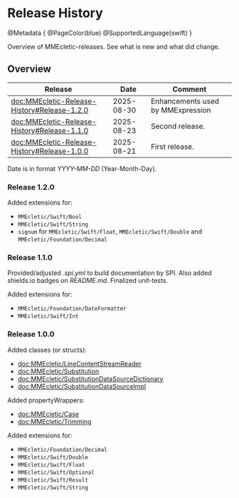# Release History

@Metadata {
    @PageColor(blue)
    @SupportedLanguage(swift)
}

Overview of MMEcletic-releases. See what is new and what did change.

## Overview

| Release                                          | Date       | Comment                                                           |
|--------------------------------------------------|------------|-------------------------------------------------------------------| 
| <doc:MMEcletic-Release-History#Release-1.2.0>    | 2025-08-30 | Enhancements used by MMExpression                                 |
| <doc:MMEcletic-Release-History#Release-1.1.0>    | 2025-08-23 | Second release.                                                   |
| <doc:MMEcletic-Release-History#Release-1.0.0>    | 2025-08-21 | First release.                                                    |

Date is in format _YYYY-MM-DD_ (Year-Month-Day).

### Release 1.2.0

Added extensions for:

- ``MMEcletic/Swift/Bool``
- ``MMEcletic/Swift/String``
- `signum` for ``MMEcletic/Swift/Float``, ``MMEcletic/Swift/Double`` and ``MMEcletic/Foundation/Decimal``

### Release 1.1.0

Provided/adjusted _.spi.yml_ to build documentation by SPI. Also added shields.io badges on _README.md_.
Finalized unit-tests.

Added extensions for:

- ``MMEcletic/Foundation/DateFormatter``
- ``MMEcletic/Swift/Int``

### Release 1.0.0

Added classes (or structs):

- <doc:MMEcletic/LineContentStreamReader>
- <doc:MMEcletic/Substitution>
- <doc:MMEcletic/SubstitutionDataSourceDictionary>
- <doc:MMEcletic/SubstitutionDataSourceImpl>

Added propertyWrappers:

- <doc:MMEcletic/Case>
- <doc:MMEcletic/Trimming>

Added extensions for:

- ``MMEcletic/Foundation/Decimal``
- ``MMEcletic/Swift/Double``
- ``MMEcletic/Swift/Float``
- ``MMEcletic/Swift/Optional``
- ``MMEcletic/Swift/Result``
- ``MMEcletic/Swift/String``
